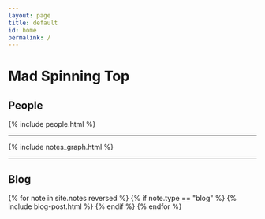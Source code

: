 ```yaml
---
layout: page
title: default
id: home
permalink: /
---
```


# Mad Spinning Top

<h2>People</h2>

{% include people.html %}

<hr />

{% include notes_graph.html %}

<hr />

<h2 class="blogroll">Blog</h2>

{% for note in site.notes reversed %}
{% if note.type == "blog" %}
{% include blog-post.html %}
{% endif %}
{% endfor %}
